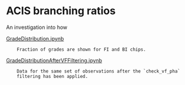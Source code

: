 # ACIS branching ratios


An investigation into how 

[GradeDistribution.ipynb](GradeDistribution.ipynb)

        Fraction of grades are shown for FI and BI chips.
        

[GradeDistributionAfterVFFiltering.ipynb](GradeDistributionAfterVFFiltering.ipynb)

        Data for the same set of observations after the `check_vf_pha` 
        filtering has been applied.
        
